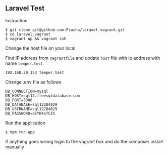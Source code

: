 
## Laravel Test

Instruction

    $ git clone git@github.com:Piusha/laravel_vagrant.git
    $ cd laravel_vagrant
    $ vagrant up && vagrant ssh

Change the host file on your local 

Find IP address from `Vagrantfile` and update `host` file with ip address with name `temper.test`
    
    192.168.20.153 temper.test


Change .env file as follows

    DB_CONNECTION=mysql
    DB_HOST=sql12.freesqldatabase.com
    DB_PORT=3306
    DB_DATABASE=sql12284829
    DB_USERNAME=sql12284829
    DB_PASSWORD=a5YK4xTCIh
    

Run the application

    $ npm run app
  
If anything goes wrong login to the vagrant box and do the composer install manually
